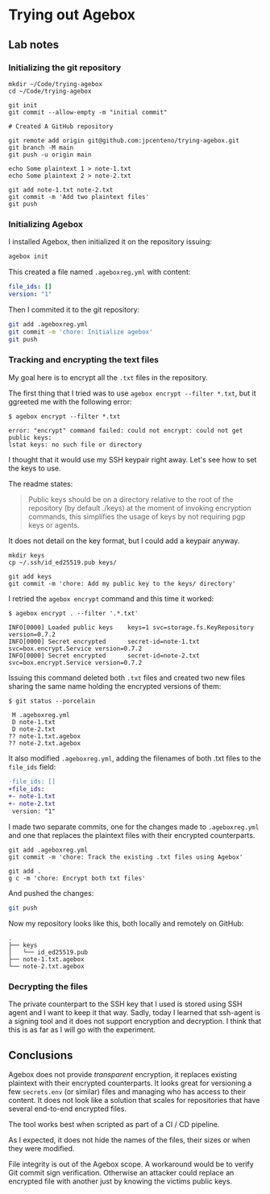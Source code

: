 # Trying out Agebox

## Lab notes

### Initializing the git repository

```
mkdir ~/Code/trying-agebox
cd ~/Code/trying-agebox

git init
git commit --allow-empty -m "initial commit"

# Created A GitHub repository

git remote add origin git@github.com:jpcenteno/trying-agebox.git
git branch -M main
git push -u origin main

echo Some plaintext 1 > note-1.txt
echo Some plaintext 2 > note-2.txt

git add note-1.txt note-2.txt
git commit -m 'Add two plaintext files'
git push
```

### Initializing Agebox

I installed Agebox, then initialized it on the repository issuing:

```sh
agebox init
```

This created a file named `.ageboxreg.yml` with content:

```yaml
file_ids: []
version: "1"
```

Then I commited it to the git repository:

```sh
git add .ageboxreg.yml
git commit -m 'chore: Initialize agebox'
git push
```

### Tracking and encrypting the text files

My goal here is to encrypt all the `.txt` files in the repository.

The first thing that I tried was to use `agebox encrypt --filter *.txt`, but it
ggreeted me with the following error:

```
$ agebox encrypt --filter *.txt

error: "encrypt" command failed: could not encrypt: could not get public keys:
lstat keys: no such file or directory
```

I thought that it would use my SSH keypair right away. Let's see how to set the
keys to use.

The readme states:

> Public keys should be on a directory relative to the root of the repository
> (by default ./keys) at the moment of invoking encryption commands, this
> simplifies the usage of keys by not requiring pgp keys or agents.

It does not detail on the key format, but I could add a keypair anyway.

```
mkdir keys
cp ~/.ssh/id_ed25519.pub keys/

git add keys
git commit -m 'chore: Add my public key to the keys/ directory'
```

I retried the `agebox encrypt` command and this time it worked:

```
$ agebox encrypt . --filter '.*.txt'

INFO[0000] Loaded public keys    keys=1 svc=storage.fs.KeyRepository version=0.7.2
INFO[0000] Secret encrypted      secret-id=note-1.txt svc=box.encrypt.Service version=0.7.2
INFO[0000] Secret encrypted      secret-id=note-2.txt svc=box.encrypt.Service version=0.7.2
```

Issuing this command deleted both `.txt` files and created two new files sharing
the same name holding the encrypted versions of them:

```
$ git status --porcelain

 M .ageboxreg.yml
 D note-1.txt
 D note-2.txt
?? note-1.txt.agebox
?? note-2.txt.agebox
```

It also modified `.ageboxreg.yml`, adding the filenames of both .txt files to
the `file_ids` field:

```diff
-file_ids: []
+file_ids:
+- note-1.txt
+- note-2.txt
 version: "1"
```

I made two separate commits, one for the changes made to `.ageboxreg.yml` and
one that replaces the plaintext files with their encrypted counterparts.

```
git add .ageboxreg.yml
git commit -m 'chore: Track the existing .txt files using Agebox'
```

```
git add .
g c -m 'chore: Encrypt both txt files'
```

And pushed the changes:

```sh
git push
```

Now my repository looks like this, both locally and remotely on GitHub:

```
.
├── keys
│   └── id_ed25519.pub
├── note-1.txt.agebox
└── note-2.txt.agebox
```

### Decrypting the files

The private counterpart to the SSH key that I used is stored using SSH agent and
I want to keep it that way. Sadly, today I learned that ssh-agent is a signing
tool and it does not support encryption and decryption. I think that this is as
far as I will go with the experiment.

## Conclusions

Agebox does not provide _transparent_ encryption, it replaces existing plaintext
with their encrypted counterparts. It looks great for versioning a few
`secrets.env` (or similar) files and managing who has access to their content.
It does not look like a solution that scales for repositories that have several
end-to-end encrypted files.

The tool works best when scripted as part of a CI / CD pipeline.

As I expected, it does not hide the names of the files, their sizes or when they
were modified.

File integrity is out of the Agebox scope. A workaround would be to verify Git commit
sign verification. Otherwise an attacker could replace an encrypted file with
another just by knowing the victims public keys.
